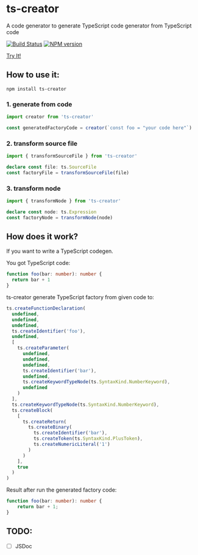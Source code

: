 # ts-creator 

A code generator to generate TypeScript code generator from TypeScript code

[![Build Status](https://travis-ci.com/HearTao/ts-creator.svg?branch=master)](https://travis-ci.com/HearTao/ts-creator)  [![NPM version](https://img.shields.io/npm/v/ts-creator.svg)](https://www.npmjs.com/package/ts-creator)

[Try It!](https://ts-creator.netlify.com/)

## How to use it:

```
npm install ts-creator
```

### 1. generate from code

```ts
import creator from 'ts-creator'

const generatedFactoryCode = creator(`const foo = "your code here"`)
```

### 2. transform source file

```ts
import { transformSourceFile } from 'ts-creator'

declare const file: ts.SourceFile
const factoryFile = transformSourceFile(file)
```

### 3. transform node

```ts
import { transformNode } from 'ts-creator'

declare const node: ts.Expression
const factoryNode = transformNode(node)
```

## How does it work?

If you want to write a TypeScript codegen.

You got TypeScript code: 

```ts
function foo(bar: number): number {
  return bar + 1
}
```

ts-creator generate TypeScript factory from given code to:

```ts
ts.createFunctionDeclaration(
  undefined,
  undefined,
  undefined,
  ts.createIdentifier('foo'),
  undefined,
  [
    ts.createParameter(
      undefined,
      undefined,
      undefined,
      ts.createIdentifier('bar'),
      undefined,
      ts.createKeywordTypeNode(ts.SyntaxKind.NumberKeyword),
      undefined
    )
  ],
  ts.createKeywordTypeNode(ts.SyntaxKind.NumberKeyword),
  ts.createBlock(
    [
      ts.createReturn(
        ts.createBinary(
          ts.createIdentifier('bar'),
          ts.createToken(ts.SyntaxKind.PlusToken),
          ts.createNumericLiteral('1')
        )
      )
    ],
    true
  )
)

```

Result after run the generated factory code: 

```ts
function foo(bar: number): number {
    return bar + 1;
}
```

## TODO:

- [ ] JSDoc
